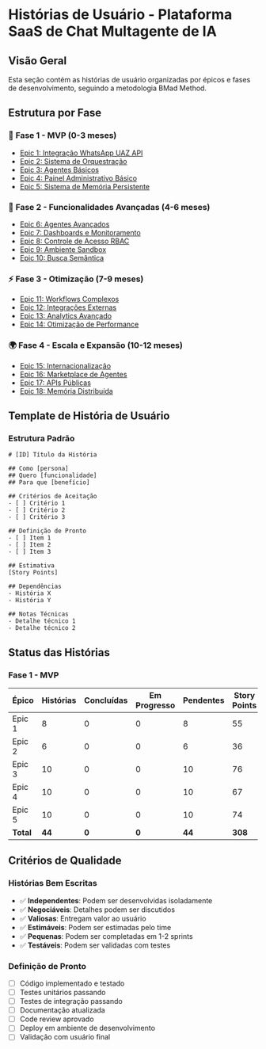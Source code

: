 # Histórias de Usuário - Plataforma SaaS de Chat Multagente de IA

## Visão Geral

Esta seção contém as histórias de usuário organizadas por épicos e fases de desenvolvimento, seguindo a metodologia BMad Method.

## Estrutura por Fase

### 🚀 **Fase 1 - MVP (0-3 meses)**
- [Epic 1: Integração WhatsApp UAZ API](./fase-1-mvp/epic-1-stories.md)
- [Epic 2: Sistema de Orquestração](./fase-1-mvp/epic-2-stories.md)
- [Epic 3: Agentes Básicos](./fase-1-mvp/epic-3-stories.md)
- [Epic 4: Painel Administrativo Básico](./fase-1-mvp/epic-4-stories.md)
- [Epic 5: Sistema de Memória Persistente](./fase-1-mvp/epic-5-stories.md)

### 🔧 **Fase 2 - Funcionalidades Avançadas (4-6 meses)**
- [Epic 6: Agentes Avançados](./fase-2-avancado/epic-6-stories.md)
- [Epic 7: Dashboards e Monitoramento](./fase-2-avancado/epic-7-stories.md)
- [Epic 8: Controle de Acesso RBAC](./fase-2-avancado/epic-8-stories.md)
- [Epic 9: Ambiente Sandbox](./fase-2-avancado/epic-9-stories.md)
- [Epic 10: Busca Semântica](./fase-2-avancado/epic-10-stories.md)

### ⚡ **Fase 3 - Otimização (7-9 meses)**
- [Epic 11: Workflows Complexos](./fase-3-otimizacao/epic-11-stories.md)
- [Epic 12: Integrações Externas](./fase-3-otimizacao/epic-12-stories.md)
- [Epic 13: Analytics Avançado](./fase-3-otimizacao/epic-13-stories.md)
- [Epic 14: Otimização de Performance](./fase-3-otimizacao/epic-14-stories.md)

### 🌍 **Fase 4 - Escala e Expansão (10-12 meses)**
- [Epic 15: Internacionalização](./fase-4-escala/epic-15-stories.md)
- [Epic 16: Marketplace de Agentes](./fase-4-escala/epic-16-stories.md)
- [Epic 17: APIs Públicas](./fase-4-escala/epic-17-stories.md)
- [Epic 18: Memória Distribuída](./fase-4-escala/epic-18-stories.md)

## Template de História de Usuário

### Estrutura Padrão
```
# [ID] Título da História

## Como [persona]
## Quero [funcionalidade]
## Para que [benefício]

## Critérios de Aceitação
- [ ] Critério 1
- [ ] Critério 2
- [ ] Critério 3

## Definição de Pronto
- [ ] Item 1
- [ ] Item 2
- [ ] Item 3

## Estimativa
[Story Points]

## Dependências
- História X
- História Y

## Notas Técnicas
- Detalhe técnico 1
- Detalhe técnico 2
```

## Status das Histórias

### Fase 1 - MVP
| Épico | Histórias | Concluídas | Em Progresso | Pendentes | Story Points |
|-------|-----------|------------|--------------|-----------|--------------|
| Epic 1 | 8 | 0 | 0 | 8 | 55 |
| Epic 2 | 6 | 0 | 0 | 6 | 36 |
| Epic 3 | 10 | 0 | 0 | 10 | 76 |
| Epic 4 | 10 | 0 | 0 | 10 | 67 |
| Epic 5 | 10 | 0 | 0 | 10 | 74 |
| **Total** | **44** | **0** | **0** | **44** | **308** |

## Critérios de Qualidade

### Histórias Bem Escritas
- ✅ **Independentes**: Podem ser desenvolvidas isoladamente
- ✅ **Negociáveis**: Detalhes podem ser discutidos
- ✅ **Valiosas**: Entregam valor ao usuário
- ✅ **Estimáveis**: Podem ser estimadas pelo time
- ✅ **Pequenas**: Podem ser completadas em 1-2 sprints
- ✅ **Testáveis**: Podem ser validadas com testes

### Definição de Pronto
- [ ] Código implementado e testado
- [ ] Testes unitários passando
- [ ] Testes de integração passando
- [ ] Documentação atualizada
- [ ] Code review aprovado
- [ ] Deploy em ambiente de desenvolvimento
- [ ] Validação com usuário final
